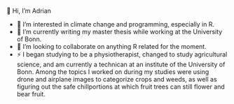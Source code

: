 👋 Hi, I’m Adrian
- 👀 I’m interested in climate change and programming, especially in R.  
- 🌱 I’m currently writing my master thesis while working at the University of Bonn.
- 💞️ I’m looking to collaborate on anything R related for the moment.
- ⚡ I began studying to be a physiotherapist, changed to study agricultural science, and am currently a technican at an institute of the University of Bonn. Among the topics I worked on during my studies were using drone and airplane images to categorize crops and weeds, as well as figuring out the safe chillportions at which fruit trees can still flower and bear fruit. 



<!---
AdrianFue/AdrianFue is a ✨ special ✨ repository because its `README.md` (this file) appears on your GitHub profile.
You can click the Preview link to take a look at your changes.
--->
